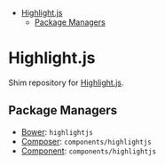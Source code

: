 <!-- START doctoc generated TOC please keep comment here to allow auto update -->
<!-- DON'T EDIT THIS SECTION, INSTEAD RE-RUN doctoc TO UPDATE -->

- [Highlight.js](#highlightjs)
  - [Package Managers](#package-managers)

<!-- END doctoc generated TOC please keep comment here to allow auto update -->

Highlight.js
============

Shim repository for [Highlight.js](http://highlightjs.org/).

Package Managers
----------------

* [Bower](http://bower.io): `highlightjs`
* [Composer](http://packagist.org/packages/components/highlightjs): `components/highlightjs`
* [Component](http://component.io): `components/highlightjs`
